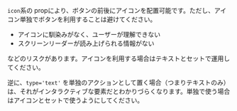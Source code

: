 `icon`系の propにより、ボタンの前後にアイコンを配置可能です。ただし、アイコン単独でボタンを利用することは避けてください。

- アイコンに馴染みがなく、ユーザーが理解できない
- スクリーンリーダーが読み上げられる情報がない

などのリスクがあります。アイコンを利用する場合はテキストとセットで運用してください。

逆に、`type='text'` を単独のアクションとして置く場合（つまりテキストのみ）は、それがインタラクティブな要素だとわかりづらくなります。単独で使う場合はアイコンとセットで使うようにしてください。
